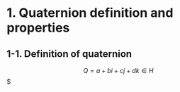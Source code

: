 # 1. Quaternion definition and properties
## 1-1. Definition of quaternion

$${Q = a + bi + cj + dk ∈ H}$$$
